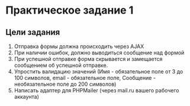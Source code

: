 # Практическое задание 1

## Цели задания

1. Отправка формы должна происходить через AJAX
2. При наличии ошибок, должно выводиться сообщение над формой
3. При успешной отправке форма скрывается и замещается сообщением об успешной отправке.
4. Упростить валидацию значений (Имя - обязательное поле от 3 до 100 символов, email - обязательное поле, Сообщение - необязательное поле до 200 символов)
5. Написать адаптер для PHPMailer (через mail.ru вашего рабочего аккаунта)